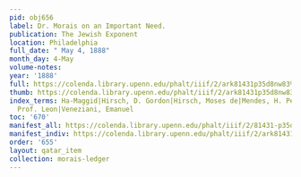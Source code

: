 ```yaml
---
pid: obj656
label: Dr. Morais on an Important Need.
publication: The Jewish Exponent
location: Philadelphia
full_date: " May 4, 1888"
month_day: 4-May
volume-notes:
year: '1888'
full: https://colenda.library.upenn.edu/phalt/iiif/2/ark81431p35d8nw83%2FSHA256E-s7139313--703dfa7228b0824a7cd87493a624cc887a5a988aeeb9851641a23f599c975d1d.jpeg/full/3500,/0/default.jpg
thumb: https://colenda.library.upenn.edu/phalt/iiif/2/ark81431p35d8nw83%2FSHA256E-s7139313--703dfa7228b0824a7cd87493a624cc887a5a988aeeb9851641a23f599c975d1d.jpeg/full/!200,200/0/default.jpg
index_terms: Ha-Maggid|Hirsch, D. Gordon|Hirsch, Moses de|Mendes, H. Pereira|Racah,
  Prof. Leon|Veneziani, Emanuel
toc: '670'
manifest_all: https://colenda.library.upenn.edu/phalt/iiif/2/81431-p35d8nw83/manifest
manifest_indiv: https://colenda.library.upenn.edu/phalt/iiif/2/ark81431p35d8nw83%2FSHA256E-s7139313--703dfa7228b0824a7cd87493a624cc887a5a988aeeb9851641a23f599c975d1d.jpeg
order: '655'
layout: qatar_item
collection: morais-ledger
---
```

